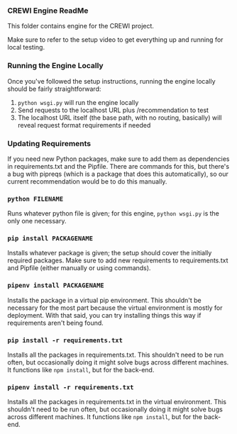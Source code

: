 ### CREWI Engine ReadMe

This folder contains engine for the CREWI project.

Make sure to refer to the setup video to get everything up and running for local testing.


### Running the Engine Locally

Once you've followed the setup instructions, running the engine locally should be fairly straightforward:
1. `python wsgi.py` will run the engine locally
2. Send requests to the localhost URL plus /recommendation to test
3. The localhost URL itself (the base path, with no routing, basically) will reveal request format requirements if needed


### Updating Requirements

If you need new Python packages, make sure to add them as dependencies in requirements.txt and the Pipfile. There are commands for this, but there's a bug with pipreqs (which is a package that does this automatically), so our current recommendation would be to do this manually.


### `python FILENAME`

Runs whatever python file is given; for this engine, `python wsgi.py` is the only one necessary.


### `pip install PACKAGENAME`

Installs whatever package is given; the setup should cover the initially required packages. Make sure to add new requirements to requirements.txt and Pipfile (either manually or using commands).


### `pipenv install PACKAGENAME`

Installs the package in a virtual pip environment. This shouldn't be necessary for the most part because the virtual environment is mostly for deployment. With that said, you can try installing things this way if requirements aren't being found.


### `pip install -r requirements.txt`

Installs all the packages in requirements.txt. This shouldn't need to be run often, but occasionally doing it might solve bugs across different machines. It functions like `npm install`, but for the back-end.


### `pipenv install -r requirements.txt`

Installs all the packages in requirements.txt in the virtual environment. This shouldn't need to be run often, but occasionally doing it might solve bugs across different machines. It functions like `npm install`, but for the back-end.